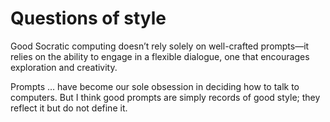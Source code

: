 # Questions of style

Good Socratic computing doesn’t rely solely on well-crafted prompts—it relies on the ability to engage in a flexible dialogue, one that encourages exploration and creativity.

Prompts … have become our sole obsession in deciding how to talk to computers. But I think good prompts are simply records of good style; they reflect it but do not define it.